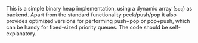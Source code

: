 This is a simple binary heap implementation, using a dynamic array (`seq`) as backend. Apart from the standard functionality peek/push/pop it also provides optimized versions for performing push+pop or pop+push, which can be handy for fixed-sized priority queues. The code should be self-explanatory.
